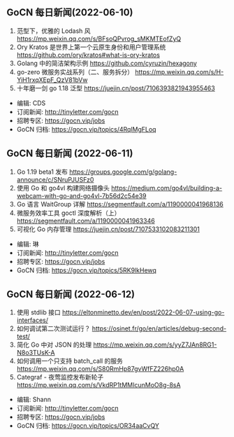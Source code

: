 ## GoCN 每日新闻(2022-06-10)

1. 范型下，优雅的 Lodash 风 https://mp.weixin.qq.com/s/BFsoQPvrog_sMKMTEofZyQ
2. Ory Kratos 是世界上第一个云原生身份和用户管理系统 https://github.com/ory/kratos#what-is-ory-kratos
3. Golang 中的简洁架构示例 https://github.com/cyruzin/hexagony
4. go-zero 微服务实战系列（二、服务拆分） https://mp.weixin.qq.com/s/H-YiH1rxqXEpF_QzV81bVw
5. 十年磨一剑 go 1.18 泛型 https://juejin.cn/post/7106393821943955463

- 编辑: CDS
- 订阅新闻: http://tinyletter.com/gocn
- 招聘专区: https://gocn.vip/jobs
- GoCN 归档: https://gocn.vip/topics/4RqlMgFLoq

## GoCN 每日新闻 (2022-06-11)

1. Go 1.19 beta1 发布 https://groups.google.com/g/golang-announce/c/SNruPJUSFz0
2. 使用 Go 和 go4vl 构建网络摄像头 https://medium.com/go4vl/building-a-webcam-with-go-and-go4vl-7b56d2c54e39
3. Go 语言 WaitGroup 详解 https://segmentfault.com/a/1190000041968136
4. 微服务效率工具 goctl 深度解析（上） https://segmentfault.com/a/1190000041963346
5. 可视化 Go 内存管理 https://juejin.cn/post/7107533102083211301

- 编辑: 琳
- 订阅新闻: http://tinyletter.com/gocn
- 招聘专区: https://gocn.vip/jobs
- GoCN 归档: https://gocn.vip/topics/5RK9lkHewq

## GoCN 每日新闻 (2022-06-12)

1. 使用 stdlib 接口 https://eltonminetto.dev/en/post/2022-06-07-using-go-interfaces/
2. 如何调试第二次测试运行？ https://osinet.fr/go/en/articles/debug-second-test/
3. 简化 Go 中对 JSON 的处理 https://mp.weixin.qq.com/s/yyZ7JAn8RG1-N8o3TUsK-A
4. 如何调用一个只支持 batch_call 的服务 https://mp.weixin.qq.com/s/S80RmHp87gvWfFZ226hp0A
5. Categraf - 夜莺监控发布新轮子 https://mp.weixin.qq.com/s/VkdRP1tMMIcunMoO8g-8sA

- 编辑: Shann
- 订阅新闻: http://tinyletter.com/gocn
- 招聘专区: https://gocn.vip/jobs
- GoCN 归档: https://gocn.vip/topics/OR34aaCvQY
